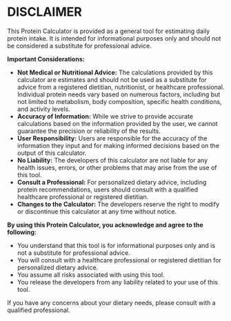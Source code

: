 # DISCLAIMER

This Protein Calculator is provided as a general tool for estimating daily protein intake. It is intended for informational purposes only and should not be considered a substitute for professional advice.

**Important Considerations:**

* **Not Medical or Nutritional Advice:** The calculations provided by this calculator are estimates and should not be used as a substitute for advice from a registered dietitian, nutritionist, or healthcare professional. Individual protein needs vary based on numerous factors, including but not limited to metabolism, body composition, specific health conditions, and activity levels.
* **Accuracy of Information:** While we strive to provide accurate calculations based on the information provided by the user, we cannot guarantee the precision or reliability of the results.
* **User Responsibility:** Users are responsible for the accuracy of the information they input and for making informed decisions based on the output of this calculator.
* **No Liability:** The developers of this calculator are not liable for any health issues, errors, or other problems that may arise from the use of this tool.
* **Consult a Professional:** For personalized dietary advice, including protein recommendations, users should consult with a qualified healthcare professional or registered dietitian.
* **Changes to the Calculator:** The developers reserve the right to modify or discontinue this calculator at any time without notice.

**By using this Protein Calculator, you acknowledge and agree to the following:**

* You understand that this tool is for informational purposes only and is not a substitute for professional advice.
* You will consult with a healthcare professional or registered dietitian for personalized dietary advice.
* You assume all risks associated with using this tool.
* You release the developers from any liability related to your use of this tool.

If you have any concerns about your dietary needs, please consult with a qualified professional.
